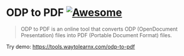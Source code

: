 # ODP to PDF [![Awesome](https://cdn.rawgit.com/sindresorhus/awesome/d7305f38d29fed78fa85652e3a63e154dd8e8829/media/badge.svg)](https://github.com/sindresorhus/awesome)

>ODP to PDF is an online tool that converts ODP (OpenDocument Presentation) files into PDF (Portable Document Format) files.

Try demo: https://tools.waytolearnx.com/odp-to-pdf
